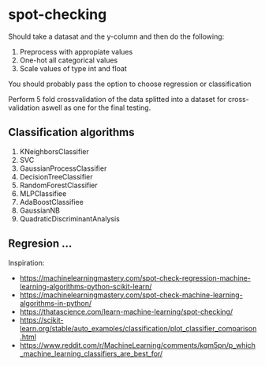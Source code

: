 # spot-checking

Should take a datasat and the y-column and then do the following:

1. Preprocess with appropiate values
2. One-hot all categorical values
3. Scale values of type int and float

You should probably pass the option to choose regression or classification

Perform 5 fold crossvalidation of the data splitted into a dataset for cross-validation aswell as one for the final testing.

## Classification algorithms

1. KNeighborsClassifier
2. SVC
3. GaussianProcessClassifier
4. DecisionTreeClassifier
5. RandomForestClassifier
6. MLPClassifiee
7. AdaBoostClassifiee
8. GaussianNB
9. QuadraticDiscriminantAnalysis

## Regresion ...


Inspiration:
- https://machinelearningmastery.com/spot-check-regression-machine-learning-algorithms-python-scikit-learn/
- https://machinelearningmastery.com/spot-check-machine-learning-algorithms-in-python/
- https://thatascience.com/learn-machine-learning/spot-checking/
- https://scikit-learn.org/stable/auto_examples/classification/plot_classifier_comparison.html
- https://www.reddit.com/r/MachineLearning/comments/kqm5pn/p_which_machine_learning_classifiers_are_best_for/
